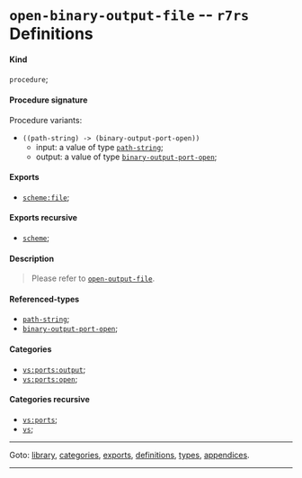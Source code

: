 

<a id='definition__r7rs__open-binary-output-file'></a>

# `open-binary-output-file` -- `r7rs` Definitions


<a id='definition__r7rs__open-binary-output-file__kind'></a>

#### Kind

`procedure`;


<a id='definition__r7rs__open-binary-output-file__procedure-signature'></a>

#### Procedure signature

Procedure variants:
 * `((path-string) -> (binary-output-port-open))`
   * input: a value of type [`path-string`](../../r7rs/types/path-string.md#type__r7rs__path-string);
   * output: a value of type [`binary-output-port-open`](../../r7rs/types/binary-output-port-open.md#type__r7rs__binary-output-port-open);


<a id='definition__r7rs__open-binary-output-file__exports'></a>

#### Exports

 * [`scheme:file`](../../r7rs/exports/scheme_3a_file.md#export__r7rs__scheme_3a_file);


<a id='definition__r7rs__open-binary-output-file__exports-recursive'></a>

#### Exports recursive

 * [`scheme`](../../r7rs/exports/scheme.md#export__r7rs__scheme);


<a id='definition__r7rs__open-binary-output-file__description'></a>

#### Description

> Please refer to [`open-output-file`](../../r7rs/definitions/open-output-file.md#definition__r7rs__open-output-file).


<a id='definition__r7rs__open-binary-output-file__referenced-types'></a>

#### Referenced-types

 * [`path-string`](../../r7rs/types/path-string.md#type__r7rs__path-string);
 * [`binary-output-port-open`](../../r7rs/types/binary-output-port-open.md#type__r7rs__binary-output-port-open);


<a id='definition__r7rs__open-binary-output-file__categories'></a>

#### Categories

 * [`vs:ports:output`](../../r7rs/categories/vs_3a_ports_3a_output.md#category__r7rs__vs_3a_ports_3a_output);
 * [`vs:ports:open`](../../r7rs/categories/vs_3a_ports_3a_open.md#category__r7rs__vs_3a_ports_3a_open);


<a id='definition__r7rs__open-binary-output-file__categories-recursive'></a>

#### Categories recursive

 * [`vs:ports`](../../r7rs/categories/vs_3a_ports.md#category__r7rs__vs_3a_ports);
 * [`vs`](../../r7rs/categories/vs.md#category__r7rs__vs);

----

Goto: [library](../../r7rs/_index.md#library__r7rs), [categories](../../r7rs/categories/_index.md#toc__r7rs__categories), [exports](../../r7rs/exports/_index.md#toc__r7rs__exports), [definitions](../../r7rs/definitions/_index.md#toc__r7rs__definitions), [types](../../r7rs/types/_index.md#toc__r7rs__types), [appendices](../../r7rs/appendices/_index.md#toc__r7rs__appendices).

----

